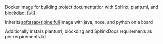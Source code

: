 Docker image for building project documentation with Sphinx, plantuml, and blockdiag. [![](https://images.microbadger.com/badges/image/softasap/sphinx-projectdocs.svg)]

Inherits [softasap/alpine:full](https://github.com/softasap/dck-alpine) image with java, node, and python on a board

Additionally installs plantuml, blockdiag and SphinxDocs requirements as per requirements.txt
